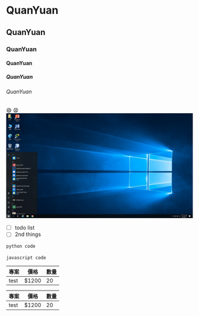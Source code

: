 # QuanYuan
## QuanYuan
### QuanYuan
#### QuanYuan
##### QuanYuan
###### QuanYuan
😄
😧
![](nkust.png)

- [ ] todo list
- [ ] 2nd things

```Python
python code
```

```JavaScript
javascript code
```

| 專案        | 價格   |  數量  |
| --------   |  -------- | -------- |
|test        |$1200     |20|


| 專案        | 價格   |  數量  |
| --------   |  -------- | -------- |
|test        |$1200     |20|
